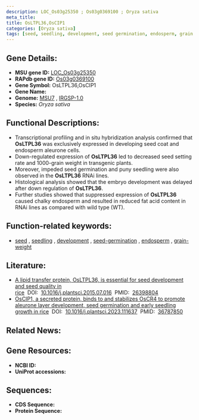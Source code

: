 ```yaml
---
description: LOC_Os03g25350 ; Os03g0369100 ; Oryza sativa
meta_title:
title: OsLTPL36,OsCIP1
categories: [Oryza sativa]
tags: [seed, seedling, development, seed germination, endosperm, grain weight]
---
```


## Gene Details:
- **MSU gene ID:** [LOC_Os03g25350](http://rice.uga.edu/cgi-bin/ORF_infopage.cgi?orf=LOC_Os03g25350)  
- **RAPdb gene ID:** [Os03g0369100](https://rapdb.dna.affrc.go.jp/locus/?name=Os03g0369100)  
- **Gene Symbol:** OsLTPL36,OsCIP1
- **Gene Name:**
- **Genome:**  [MSU7](http://rice.uga.edu/)&nbsp;,&nbsp;[IRGSP-1.0](https://rapdb.dna.affrc.go.jp/download/irgsp1.html)
- **Species:** *Oryza sativa*

## Functional Descriptions:
   - Transcriptional profiling and in situ hybridization analysis confirmed that **OsLTPL36** was exclusively expressed in developing seed coat and endosperm aleurone cells.
   - Down-regulated expression of **OsLTPL36** led to decreased seed setting rate and 1000-grain weight in transgenic plants.
   - Moreover, impeded seed germination and puny seedling were also observed in the **OsLTPL36** RNAi lines.
   - Histological analysis showed that the embryo development was delayed after down regulation of **OsLTPL36**.
   - Further studies showed that suppressed expression of **OsLTPL36** caused chalky endosperm and resulted in reduced fat acid content in RNAi lines as compared with wild type (WT).

## Function-related keywords:
   - [seed](/tags/seed/)&nbsp;,&nbsp;[seedling](/tags/seedling/)&nbsp;,&nbsp;[development](/tags/development/)&nbsp;,&nbsp;[seed-germination](/tags/seed-germination/)&nbsp;,&nbsp;[endosperm](/tags/endosperm/)&nbsp;,&nbsp;[grain-weight](/tags/grain-weight/)

## Literature:
   - [A lipid transfer protein, OsLTPL36, is essential for seed development and seed quality in rice](https://www.doi.org/10.1016/j.plantsci.2015.07.016)&nbsp;&nbsp;DOI:&nbsp;&nbsp;[10.1016/j.plantsci.2015.07.016](https://www.doi.org/10.1016/j.plantsci.2015.07.016)&nbsp;&nbsp;PMID:&nbsp;&nbsp;[26398804](https://pubmed.ncbi.nlm.nih.gov/26398804/)
   - [OsCIP1, a secreted protein, binds to and stabilizes OsCR4 to promote aleurone layer development, seed germination and early seedling growth in rice](https://www.doi.org/10.1016/j.plantsci.2023.111637)&nbsp;&nbsp;DOI:&nbsp;&nbsp;[10.1016/j.plantsci.2023.111637](https://www.doi.org/10.1016/j.plantsci.2023.111637)&nbsp;&nbsp;PMID:&nbsp;&nbsp;[36787850](https://pubmed.ncbi.nlm.nih.gov/36787850/)

## Related News:

## Gene Resources:
- **NCBI ID:**  []()
- **UniProt accessions:** [](https://www.uniprot.org/uniprotkb//entry)

## Sequences:
- **CDS Sequence:**
- **Protein Sequence:**
